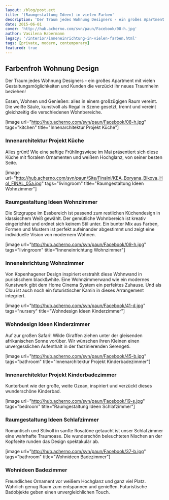 ```yaml
---
layout: /blog/post.ect
title: '(Raumgestaltung Ideen) in vielen Farben'
description: 'Der Traum jedes Wohnung Designers - ein großes Apartment mit vielen Gestaltungsmöglichkeiten und Kunden die verzückt ihr neues Traumheim beziehen!'
date: 2015-06-01
cover: 'http://hub.acherno.com/svn/paun/Facebook/08-h.jpg'
author: Vasilena Habermann
legacy: '/interior/inneneinrichtung-in-vielen-farben.html'
tags: [private, modern, contemporary]
featured: true
---
```

## Farbenfroh **Wohnung Design**
Der Traum jedes Wohnung Designers -  ein großes Apartment mit vielen Gestaltungsmöglichkeiten und Kunden die verzückt ihr neues Traumheim beziehen!

Essen, Wohnen und Genießen:  alles in einem großzügigen Raum vereint. Die weiße Säule, kunstvoll als Regal in Szene gesetzt, trennt und vereint  gleichzeitig die verschiedenen Wohnbereiche.

[image url="http://hub.acherno.com/svn/paun/Facebook/08-h.jpg" tags="kitchen" title="Innenarchitektur Projekt Küche"]
### Innenarchitektur Projekt **Küche**

Alles grünt! Wie eine saftige Frühlingswiese im Mai präsentiert sich diese Küche mit floralem Ornamenten und weißem Hochglanz, von seiner besten Seite. 

[image url="http://hub.acherno.com/svn/paun/Site/Finalni/KEA_Boryana_Bikova_Hol_FINAL_05a.jpg" tags="livingroom" title="Raumgestaltung Ideen Wohnzimmer"]
### Raumgestaltung Ideen **Wohnzimmer**

Die Sitzgruppe im Essbereich ist passend zum restlichen Küchendesign in klassischem Weiß gewählt. Der gemütliche Wohnbereich  ist kreativ eingerichtet und ordnet sich keinem Stil unter. Ein bunter Mix aus Farben, Formen und Mustern ist perfekt aufeinander abgestimmt und zeigt eine individuelle Vision von modernem Wohnen.

[image url="http://hub.acherno.com/svn/paun/Facebook/09-h.jpg" tags="livingroom" title="Inneneinrichtung Wohnzimmer"]
### Inneneinrichtung **Wohnzimmer**

Von Kopenhagener Design inspiriert erstrahlt diese Wohnwand in puristischem black&white. Eine Wohnzimmerwand wie ein modernes Kunstwerk gibt dem  Home Cinema System ein perfektes Zuhause. Und als Clou ist auch noch ein futuristischer Kamin in dieses Arrangement integriert. 

[image url="http://hub.acherno.com/svn/paun/Facebook/41-d.jpg" tags="nursery" title="Wohndesign Ideen Kinderzimmer"]
### Wohndesign Ideen **Kinderzimmer**

 Auf zur großen  Safari! Wilde Giraffen ziehen unter der gleisenden afrikanischen Sonne vorüber. Wir wünschen ihren Kleinen einen unvergesslichen Aufenthalt in der faszinierenden Serengeti.

[image url="http://hub.acherno.com/svn/paun/Facebook/45-b.jpg" tags="bathroom" title="Innenarchitektur Projekt Kinderbadezimmer"]
### Innenarchitektur Projekt **Kinderbadezimmer**

Kunterbunt wie der große, weite Ozean, inspiriert und verzückt dieses wunderschöne Kinderbad.

[image url="http://hub.acherno.com/svn/paun/Facebook/19-s.jpg" tags="bedroom" title="Raumgestaltung Ideen Schlafzimmer"]
### Raumgestaltung Ideen **Schlafzimmer**

Romantisch und Stilvoll in sanfte Rosatöne getaucht  ist unser Schlafzimmer eine wahrhafte Traumoase. Die wunderschön beleuchteten Nischen an der Kopfseite runden das Design spektakulär ab.

[image url="http://hub.acherno.com/svn/paun/Facebook/37-b.jpg" tags="bathroom" title="Wohnideen Badezimmer"]
### Wohnideen **Badezimmer**

Freundliches Ornament vor weißem Hochglanz und ganz viel Platz. Wahrlich genug Raum zum entspannen und genießen. Futuristische Badobjekte geben einen unvergleichlichen Touch.